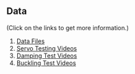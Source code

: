## Data
(Click on the links to get more information.)

1. [Data Files](https://github.com/tessellationrobot/tessellationrobot.github.io/tree/main/Data_for_Motors)
2. [Servo Testing Videos](https://www.youtube.com/playlist?list=PLVaPRGK6aCeAnNHzqzLil41HBzZ9SyRkM)
3. [Damping Test Videos](https://www.youtube.com/playlist?list=PLVaPRGK6aCeAHlzgIaByO85Qd4JDLQqyc)
4. [Buckling Test Videos](https://youtu.be/QCOZnvxK18c)
